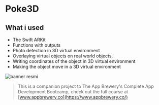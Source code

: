 

# Poke3D


## What i used

* The Swift ARKit
* Functions with outputs
* Photo detection in 3D virtual environment
* Overlaying virtual objects on real world objects.
* Writing coordinates of the object in 3D virtual environment
* Making the object move in a 3D virtual environment

 


![banner resmi](https://r.resimlink.com/Uqkcmv5d.png)
>This is a companion project to The App Brewery's Complete App Development Bootcamp, check out the full course at [www.appbrewery.co](https://www.appbrewery.co/)



